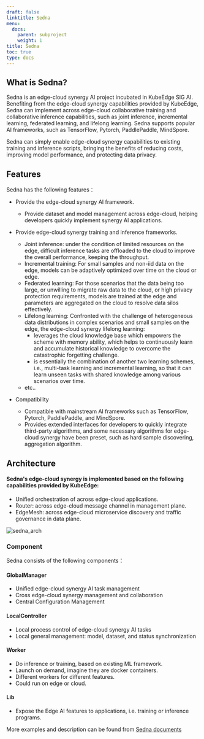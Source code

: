 ```yaml
---
draft: false
linktitle: Sedna
menu:
  docs:
    parent: subproject 
    weight: 1
title: Sedna
toc: true
type: docs
---
```


## What is Sedna?

Sedna is an edge-cloud synergy AI project incubated in KubeEdge SIG AI. Benefiting from the edge-cloud synergy capabilities provided by KubeEdge, Sedna can implement across edge-cloud collaborative training and collaborative inference capabilities, such as joint inference, incremental learning, federated learning, and lifelong learning. Sedna supports popular AI frameworks, such as TensorFlow, Pytorch, PaddlePaddle, MindSpore.

Sedna can simply enable edge-cloud synergy capabilities to existing training and inference scripts, bringing the benefits of reducing costs, improving model performance, and protecting data privacy.


## Features

Sedna has the following features：

* Provide the edge-cloud synergy AI framework.
  * Provide dataset and model management across edge-cloud, helping developers quickly implement synergy AI applications.

* Provide edge-cloud synergy training and inference frameworks.
  * Joint inference: under the condition of limited resources on the edge, difficult inference tasks are offloaded to the cloud to improve the overall performance, keeping the throughput.
  * Incremental training: For small samples and non-iid data on the edge, models can be adaptively optimized over time on the cloud or edge.
  * Federated learning: For those scenarios that the data being too large, or unwilling to migrate raw data to the cloud, or high privacy protection requirements, models are trained at the edge and parameters are aggregated on the cloud to resolve data silos effectively.
  * Lifelong learning: Confronted with the challenge of heterogeneous data distributions in complex scenarios and small samples on the edge, the edge-cloud synergy lifelong learning:
    * leverages the cloud knowledge base which empowers the scheme with memory ability, which helps to continuously learn and accumulate historical knowledge to overcome the catastrophic forgetting challenge.
    * is essentially the combination of another two learning schemes, i.e., multi-task learning and incremental learning, so that it can learn unseen tasks with shared knowledge among various scenarios over time.
  * etc..

* Compatibility
  * Compatible with mainstream AI frameworks such as TensorFlow, Pytorch, PaddlePaddle, and MindSpore.
  * Provides extended interfaces for developers to quickly integrate third-party algorithms, and some necessary algorithms for edge-cloud synergy have been preset, such as hard sample discovering, aggregation algorithm.


## Architecture
#### Sedna's edge-cloud synergy is implemented based on the following capabilities provided by KubeEdge:
* Unified orchestration of across edge-cloud applications.
* Router: across edge-cloud message channel in management plane.
* EdgeMesh: across edge-cloud microservice discovery and traffic governance in data plane.



![sedna_arch](/img/subproject/sedna_arch.png)


### Component
Sedna consists of the following components：

#### GlobalManager
* Unified edge-cloud synergy AI task management
* Cross edge-cloud synergy management and collaboration
* Central Configuration Management

#### LocalController
* Local process control of edge-cloud synergy AI tasks
* Local general management: model, dataset, and status synchronization


#### Worker
* Do inference or training, based on existing ML framework.
* Launch on demand, imagine they are docker containers.
* Different workers for different features.
* Could run on edge or cloud.


#### Lib
* Expose the Edge AI features to applications, i.e. training or inference programs.


More examples and description can be found from [Sedna documents]()
